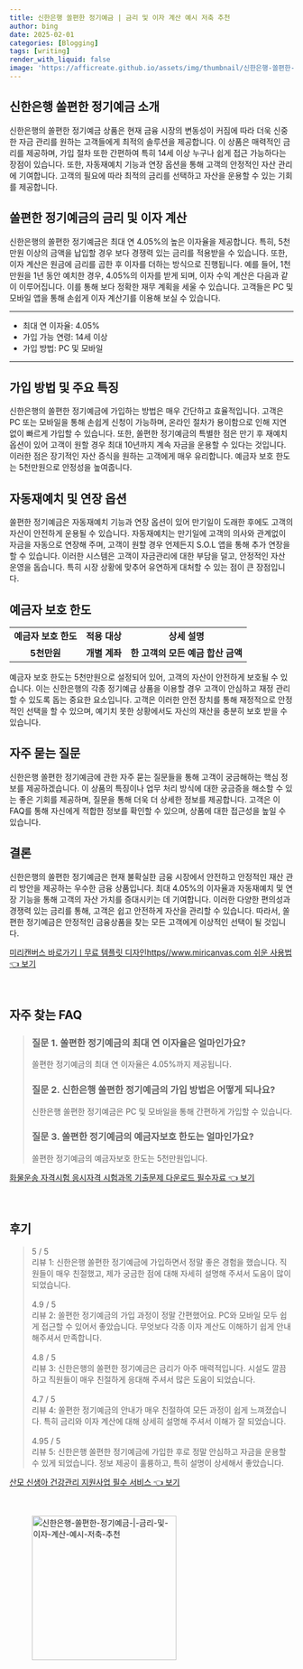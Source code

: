 ```yaml
---
title: 신한은행 쏠편한 정기예금 | 금리 및 이자 계산 예시 저축 추천
author: bing
date: 2025-02-01
categories: [Blogging]
tags: [writing]
render_with_liquid: false
image: 'https://afficreate.github.io/assets/img/thumbnail/신한은행-쏠편한-정기예금-|-금리-및-이자-계산-예시-저축-추천.webp'
---
```



<h2 id='신한은행_쏠편한_정기예금_소개'>신한은행 쏠편한 정기예금 소개</h2>

<p>신한은행의 쏠편한 정기예금 상품은 현재 금융 시장의 변동성이 커짐에 따라 더욱 신중한 자금 관리를 원하는 고객들에게 최적의 솔루션을 제공합니다. 이 상품은 매력적인 금리를 제공하며, 가입 절차 또한 간편하여 특히 14세 이상 누구나 쉽게 접근 가능하다는 장점이 있습니다. 또한, 자동재예치 기능과 연장 옵션을 통해 고객의 안정적인 자산 관리에 기여합니다. 고객의 필요에 따라 최적의 금리를 선택하고 자산을 운용할 수 있는 기회를 제공합니다.</p>

<h2 id='쏠편한_정기예금의_금리_및_이자_계산'>쏠편한 정기예금의 금리 및 이자 계산</h2>

<p>신한은행의 쏠편한 정기예금은 최대 연 4.05%의 높은 이자율을 제공합니다. 특히, 5천만원 이상의 금액을 납입할 경우 보다 경쟁력 있는 금리를 적용받을 수 있습니다. 또한, 이자 계산은 원금에 금리를 곱한 후 이자를 더하는 방식으로 진행됩니다. 예를 들어, 1천만원을 1년 동안 예치한 경우, 4.05%의 이자를 받게 되며, 이자 수익 계산은 다음과 같이 이루어집니다. 이를 통해 보다 정확한 재무 계획을 세울 수 있습니다. 고객들은 PC 및 모바일 앱을 통해 손쉽게 이자 계산기를 이용해 보실 수 있습니다.</p>

<hr />

<ul>
    <li>최대 연 이자율: 4.05%</li>
    <li>가입 가능 연령: 14세 이상</li>
    <li>가입 방법: PC 및 모바일</li>
</ul>

<hr />

<h2 id='가입_방법_및_주요_특징'>가입 방법 및 주요 특징</h2>

<p>신한은행의 쏠편한 정기예금에 가입하는 방법은 매우 간단하고 효율적입니다. 고객은 PC 또는 모바일을 통해 손쉽게 신청이 가능하며, 온라인 절차가 용이함으로 인해 지연 없이 빠르게 가입할 수 있습니다. 또한, 쏠편한 정기예금의 특별한 점은 만기 후 재예치 옵션이 있어 고객이 원할 경우 최대 10년까지 계속 자금을 운용할 수 있다는 것입니다. 이러한 점은 장기적인 자산 증식을 원하는 고객에게 매우 유리합니다. 예금자 보호 한도는 5천만원으로 안정성을 높여줍니다.</p>

<h2 id='자동재예치_및_연장_옵션'>자동재예치 및 연장 옵션</h2>

<p>쏠편한 정기예금은 자동재예치 기능과 연장 옵션이 있어 만기일이 도래한 후에도 고객의 자산이 안전하게 운용될 수 있습니다. 자동재예치는 만기일에 고객의 의사와 관계없이 자금을 자동으로 연장해 주며, 고객이 원할 경우 언제든지 S.O.L 앱을 통해 추가 연장을 할 수 있습니다. 이러한 시스템은 고객이 자금관리에 대한 부담을 덜고, 안정적인 자산 운영을 돕습니다. 특히 시장 상황에 맞추어 유연하게 대처할 수 있는 점이 큰 장점입니다.</p>

<h2 id='예금자_보호_한도'>예금자 보호 한도</h2>

<table>
    <tr>
        <td style="text-align: center; height: 17px;"><b>예금자 보호 한도</b></td>
        <td style="text-align: center; height: 17px;"><b>적용 대상</b></td>
        <td style="text-align: center; height: 17px;"><b>상세 설명</b></td>
    </tr>
    <tr>
        <td style="text-align: center; height: 17px;"><b>5천만원</b></td>
        <td style="text-align: center; height: 17px;"><b>개별 계좌</b></td>
        <td style="text-align: center; height: 17px;"><b>한 고객의 모든 예금 합산 금액</b></td>
    </tr>
</table>

<p>예금자 보호 한도는 5천만원으로 설정되어 있어, 고객의 자산이 안전하게 보호될 수 있습니다. 이는 신한은행의 각종 정기예금 상품을 이용할 경우 고객이 안심하고 재정 관리할 수 있도록 돕는 중요한 요소입니다. 고객은 이러한 안전 장치를 통해 재정적으로 안정적인 선택을 할 수 있으며, 예기치 못한 상황에서도 자신의 재산을 충분히 보호 받을 수 있습니다.</p>

<h2 id='자주_묻는_질문'>자주 묻는 질문</h2>

<p>신한은행 쏠편한 정기예금에 관한 자주 묻는 질문들을 통해 고객이 궁금해하는 핵심 정보를 제공하겠습니다. 이 상품의 특징이나 업무 처리 방식에 대한 궁금증을 해소할 수 있는 좋은 기회를 제공하며, 질문을 통해 더욱 더 상세한 정보를 제공합니다. 고객은 이 FAQ를 통해 자신에게 적합한 정보를 확인할 수 있으며, 상품에 대한 접근성을 높일 수 있습니다.</p>

<h2 id='결론'>결론</h2>

<p>신한은행의 쏠편한 정기예금은 현재 불확실한 금융 시장에서 안전하고 안정적인 재산 관리 방안을 제공하는 우수한 금융 상품입니다. 최대 4.05%의 이자율과 자동재예치 및 연장 기능을 통해 고객의 자산 가치를 증대시키는 데 기여합니다. 이러한 다양한 편의성과 경쟁력 있는 금리를 통해, 고객은 쉽고 안전하게 자산을 관리할 수 있습니다. 따라서, 쏠편한 정기예금은 안정적인 금융상품을 찾는 모든 고객에게 이상적인 선택이 될 것입니다.</p>


<p><a class="click-button" title="미리캔버스 바로가기ㅣ무료 템플릿 디자인https//www.miricanvas.com 쉬운 사용법" href="https://afficreate.github.io/posts/%EB%AF%B8%EB%A6%AC%EC%BA%94%EB%B2%84%EC%8A%A4-%EB%B0%94%EB%A1%9C%EA%B0%80%EA%B8%B0%E3%85%A3%EB%AC%B4%EB%A3%8C-%ED%85%9C%ED%94%8C%EB%A6%BF-%EB%94%94%EC%9E%90%EC%9D%B8httpswww.miricanvas.com-%EC%89%AC%EC%9A%B4-%EC%82%AC%EC%9A%A9%EB%B2%95/" rel="dofollow">미리캔버스 바로가기ㅣ무료 템플릿 디자인https//www.miricanvas.com 쉬운 사용법 👈 보기</a></p><br>
<h2 id='자주_찾는_FAQ'>자주 찾는 FAQ</h2>
<div itemscope="" itemtype="https://schema.org/FAQPage"> 
<blockquote> 
<div itemscope="" itemprop="mainEntity" itemtype="https://schema.org/Question"> 
<h3 itemprop="name">질문 1. 쏠편한 정기예금의 최대 연 이자율은 얼마인가요?</h3> 
<div itemscope="" itemprop="acceptedAnswer" itemtype="https://schema.org/Answer"> 
<span itemprop="text"> 
<p>쏠편한 정기예금의 최대 연 이자율은 4.05%까지 제공됩니다.</p> 
</span> 
</div> 
</div> 
<div itemscope="" itemprop="mainEntity" itemtype="https://schema.org/Question"> 
<h3 itemprop="name">질문 2. 신한은행 쏠편한 정기예금의 가입 방법은 어떻게 되나요?</h3> 
<div itemscope="" itemprop="acceptedAnswer" itemtype="https://schema.org/Answer"> 
<span itemprop="text"> 
<p>신한은행 쏠편한 정기예금은 PC 및 모바일을 통해 간편하게 가입할 수 있습니다.</p> 
</span> 
</div> 
</div> 
<div itemscope="" itemprop="mainEntity" itemtype="https://schema.org/Question"> 
<h3 itemprop="name">질문 3. 쏠편한 정기예금의 예금자보호 한도는 얼마인가요?</h3> 
<div itemscope="" itemprop="acceptedAnswer" itemtype="https://schema.org/Answer"> 
<span itemprop="text"> 
<p>쏠편한 정기예금의 예금자보호 한도는 5천만원입니다.</p> 
</span> 
</div> 
</div> 
</blockquote> 
</div>
<p><a class="click-button" title="화물운송 자격시험 응시자격 시험과목 기출문제 다운로드 필수자료" href="https://afficreate.github.io/posts/%ED%99%94%EB%AC%BC%EC%9A%B4%EC%86%A1-%EC%9E%90%EA%B2%A9%EC%8B%9C%ED%97%98-%EC%9D%91%EC%8B%9C%EC%9E%90%EA%B2%A9-%EC%8B%9C%ED%97%98%EA%B3%BC%EB%AA%A9-%EA%B8%B0%EC%B6%9C%EB%AC%B8%EC%A0%9C-%EB%8B%A4%EC%9A%B4%EB%A1%9C%EB%93%9C-%ED%95%84%EC%88%98%EC%9E%90%EB%A3%8C/" rel="dofollow">화물운송 자격시험 응시자격 시험과목 기출문제 다운로드 필수자료 👈 보기</a></p><br>
<h2 id='후기'>후기</h2>
<div itemscope itemtype="https://schema.org/Product">
  <blockquote>
  <div itemprop="review" itemscope itemtype="https://schema.org/Review">
      <div itemprop="reviewRating" itemscope itemtype="https://schema.org/Rating"> <span itemprop="ratingValue">5</span> / <span itemprop="bestRating">5</span> </div>
      <span itemprop="reviewBody">리뷰 1: 신한은행 쏠편한 정기예금에 가입하면서 정말 좋은 경험을 했습니다. 직원들이 매우 친절했고, 제가 궁금한 점에 대해 자세히 설명해 주셔서 도움이 많이 되었습니다.</span>
  </div>
  <br>
  <div itemprop="review" itemscope itemtype="https://schema.org/Review">
      <div itemprop="reviewRating" itemscope itemtype="https://schema.org/Rating"> <span itemprop="ratingValue">4.9</span> / <span itemprop="bestRating">5</span> </div>
      <span itemprop="reviewBody">리뷰 2: 쏠편한 정기예금의 가입 과정이 정말 간편했어요. PC와 모바일 모두 쉽게 접근할 수 있어서 좋았습니다. 무엇보다 각종 이자 계산도 이해하기 쉽게 안내해주셔서 만족합니다.</span>
  </div>
  <br>
  <div itemprop="review" itemscope itemtype="https://schema.org/Review">
      <div itemprop="reviewRating" itemscope itemtype="https://schema.org/Rating"> <span itemprop="ratingValue">4.8</span> / <span itemprop="bestRating">5</span> </div>
      <span itemprop="reviewBody">리뷰 3: 신한은행의 쏠편한 정기예금은 금리가 아주 매력적입니다. 시설도 깔끔하고 직원들이 매우 친절하게 응대해 주셔서 많은 도움이 되었습니다.</span>
  </div>
  <br>
  <div itemprop="review" itemscope itemtype="https://schema.org/Review">
      <div itemprop="reviewRating" itemscope itemtype="https://schema.org/Rating"> <span itemprop="ratingValue">4.7</span> / <span itemprop="bestRating">5</span> </div>
      <span itemprop="reviewBody">리뷰 4: 쏠편한 정기예금의 안내가 매우 친절하여 모든 과정이 쉽게 느껴졌습니다. 특히 금리와 이자 계산에 대해 상세히 설명해 주셔서 이해가 잘 되었습니다.</span>
  </div>
  <br>
  <div itemprop="review" itemscope itemtype="https://schema.org/Review">
      <div itemprop="reviewRating" itemscope itemtype="https://schema.org/Rating"> <span itemprop="ratingValue">4.95</span> / <span itemprop="bestRating">5</span> </div>
      <span itemprop="reviewBody">리뷰 5: 신한은행 쏠편한 정기예금에 가입한 후로 정말 안심하고 자금을 운용할 수 있게 되었습니다. 정보 제공이 훌륭하고, 특히 설명이 상세해서 좋았습니다.</span>
  </div>
  </blockquote>
</div>
<p><a class="click-button" title="산모 신생아 건강관리 지원사업 필수 서비스" href="https://afficreate.github.io/posts/%EC%82%B0%EB%AA%A8-%EC%8B%A0%EC%83%9D%EC%95%84-%EA%B1%B4%EA%B0%95%EA%B4%80%EB%A6%AC-%EC%A7%80%EC%9B%90%EC%82%AC%EC%97%85-%ED%95%84%EC%88%98-%EC%84%9C%EB%B9%84%EC%8A%A4/" rel="dofollow">산모 신생아 건강관리 지원사업 필수 서비스 👈 보기</a></p><br>
<figure class="image"><img src="https://afficreate.github.io/assets/img/thumbnail/신한은행-쏠편한-정기예금-|-금리-및-이자-계산-예시-저축-추천.webp" alt="신한은행-쏠편한-정기예금-|-금리-및-이자-계산-예시-저축-추천" width="256" height="256"></figure>